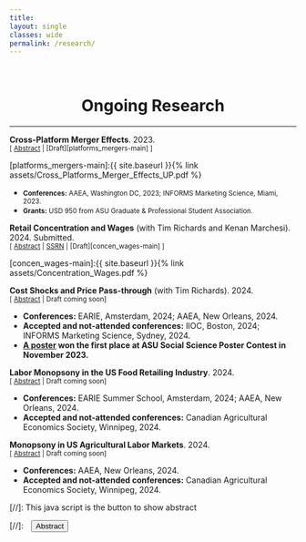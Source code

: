 ```yaml
---
title: 
layout: single
classes: wide
permalink: /research/
---
```

<br/> 

<!-- Google Tag Manager (noscript) -->
<noscript><iframe src="https://www.googletagmanager.com/ns.html?id=GTM-PNS829G"
height="0" width="0" style="display:none;visibility:hidden"></iframe></noscript>
<!-- End Google Tag Manager (noscript) -->

# <center> Ongoing Research </center>
- - -

**Cross-Platform Merger Effects**. 2023. <br/>
<small>[ <a href="#/" onclick="visib('platforms_mergers')">Abstract</a> | [Draft][platforms_mergers-main] ] </small>

<div id="platforms_mergers" style="display: none; text-align: justify; line-height: 1.2" ><small>

 Mergers and acquisitions tend to affect the prices and varieties offered by the merging firms. However, most of the existing research considers mergers between firms that interact on the same platform, such as between two online firms, or two firms on the same physical platform. To our knowledge, there is no empirical research on the price effects of integration across different platforms. Such cross-platform mergers likely have substantially different impacts on prices because indirect network effects are much weaker for physical firms than those that interact in low-cost environments having long-tail effects due to lower search costs and fewer constraints on physical inventory. We investigate this problem by analyzing the effects of an acquisition of a national grocery chain by a large online retailer in the United States. Our study differs from prior studies on mergers and acquisitions as the incentives to merge involve not
only the usual market power and efficiency arguments, but accessing stronger, indirect network externalities as well. Because the decision to merge is endogenous, identifying merger effects is empirically difficult. We use a doubly-robust causal inference method
to address this problem, and we find an evidence of a decrease in price levels in 8 out of 10 treated markets.

</small><br><br/></div>
[platforms_mergers-main]:{{ site.baseurl }}{% link assets/Cross_Platforms_Merger_Effects_UP.pdf %}

* <small> **Conferences:** AAEA, Washington DC, 2023; INFORMS Marketing Science, Miami, 2023. </small>
* <small> **Grants:** USD 950 from ASU Graduate & Professional Student Association. </small>
  
**Retail Concentration and Wages** (with Tim Richards and Kenan Marchesi). 2024. Submitted.<br/>
<small>[ <a href="#/" onclick="visib('concen_wages')">Abstract</a> | [SSRN](https://papers.ssrn.com/sol3/papers.cfm?abstract_id=4815715) | [Draft][concen_wages-main] ] </small>

<div id="concen_wages" style="display: none; text-align: justify; line-height: 1.2" ><small>

 Antitrust policy in the U.S. now explicitly includes labor-market outcomes as measures of interest when considering the potential anticompetitive effects of mergers or acquisitions. Concentration in the food retailing industry is of particular concern due to several recent high-profile mergers, and a troubling increase in concentration at the national and local levels. We study this problem using both causal reduced-form models and a structural model of search, match, and bargaining. Our reduced-form models show no relationship between concentration and wages, but our structural model finds that concentration is associated with substantial wage suppression.

</small><br><br/></div>
[concen_wages-main]:{{ site.baseurl }}{% link assets/Concentration_Wages.pdf %}

**Cost Shocks and Price Pass-through** (with Tim Richards). 2024.<br/>
<small>[ <a href="#/" onclick="visib('minwage_pt')">Abstract</a> | Draft coming soon] </small>

<div id="minwage_pt" style="display: none; text-align: justify; line-height: 1.2" ><small>

 Price inflation rose dramatically in late 2021. While there were many potential causes, some point to rising minimum wages, and wage inflation, as perhaps the most important source of food-price inflation. There is a large body of research that studies the aggregate effects of minimum wages, but none consider the precise mechanisms that link higher food prices and minimum wages in an environment of high general price inflation. In this study, we investigate the possibility that general price inflation serves as a facilitating mechanism for localized price inflation. We estimate both reduced-form and structural models of minimum-wage pass-through. Reduced-form models show that general price inflation has a positive effect on minimum wage pass-through to retail food prices. However, reduced-form models cannot account for the effects of demand curvature and imperfect competition. Our structural model shows that, after controlling for the primary determinants of wage pass-through, general price inflation has an important role in accentuating the rate of minimum-wage pass-through. Our findings have important implications for minimum wage policy, and for understanding the role of labor cost in retail price inflation.

</small><br><br/></div>

* **Conferences:** EARIE, Amsterdam, 2024; AAEA, New Orleans, 2024. 
* **Accepted and not-attended conferences:** IIOC, Boston, 2024; INFORMS Marketing Science, Sydney, 2024.
* **[A poster](https://issr.asu.edu/Fall_2023_Winners) won the first place at ASU Social Science Poster Contest in November 2023.**

**Labor Monopsony in the US Food Retailing Industry**. 2024.<br/>
<small>[ <a href="#/" onclick="visib('monop_retail')">Abstract</a> | Draft coming soon] </small>

<div id="monop_retail" style="display: none; text-align: justify; line-height: 1.2" ><small>

 I study the extent and evolution of labor market power in the US food retailing sector by estimating the wedge between marginal productivity and wage. Using data on a near universe of American food retailers and market-level worker information for the period 2004-2022, I first examine the effects of rise in concentration from mergers on labor market outcomes. To understand the mechanisms behind the effects, I build a structural model based on the production function approach and estimate labor markdowns as a function of concentration. I then examine how these markdown estimates vary across years and along worker, firm, and market characteristics. 

</small><br><br/></div>

* **Conferences:** EARIE Summer School, Amsterdam, 2024; AAEA, New Orleans, 2024. 
* **Accepted and not-attended conferences:** Canadian Agricultural Economics Society, Winnipeg, 2024.

**Monopsony in US Agricultural Labor Markets**. 2024.<br/>
<small>[ <a href="#/" onclick="visib('monop_ag')">Abstract</a> | Draft coming soon] </small>

<div id="monop_ag" style="display: none; text-align: justify; line-height: 1.2" ><small>

 I examine labor monopsony power in the US agriculture using 30 years of nationally-representative survey data on crop workers. First, I study relationship between minimum wages and employment of agricultrual workers. In the perfectly competitive market structure, any binding minimum wages result in under-employment. Theoretical literature on labor economics suggests that as firms gain monopsony power, they can make adjustments when there is a binding minimum wage, so employment can still increase. As the first model-free test of monopsony power, I examine whether minimum wage results in higher employment, and if it does, I conclude that agricultural workers are subject to employer market power. In the next step, I build and estimate a model of search, match, and bargaining to explain these reduced-form results. I examine whether there is a monopsony wedge in coherence with the model's predictions, that is whether and how much wages differ from marginal productivity in the competitive benchmark.

</small><br><br/></div>

* **Conferences:** AAEA, New Orleans, 2024. 
* **Accepted and not-attended conferences:** Canadian Agricultural Economics Society, Winnipeg, 2024.

[//]: This java script is the button to show abstract
<script>
 function visib(id) {
  var x = document.getElementById(id);
  if (x.style.display === "block") {
    x.style.display = "none";
  } else {
    x.style.display = "block";
  }
}
</script>

[//]:&emsp;<button onclick="visib('polariz')" class="btn btn--inverse btn--small">Abstract</button>
